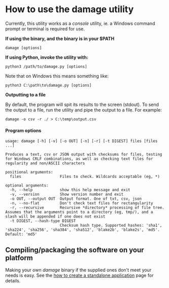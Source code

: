 # How to use the damage utility

Currently, this utility works as a *console* utility, ie. a Windows command prompt or terminal is required for use.

**If using the binary, and the binary is in your $PATH**

`damage [options]`


**If using Python, invoke the utility with:**

`python3 /path/to/damage.py [options]`

Note that on Windows this means something like:

`python3 C:\path\to\damage.py [options]`

**Outputting to a file**

By default, the program will spit its results to the screen (stdout). To send the output to a file, run the utility and pipe the output to a file. For example:

`damage -o csv -r ./ > C:\temp\output.csv`

#### Program options

```
usage: damage [-h] [-v] [-o OUT] [-n] [-r] [-t DIGEST] files [files ...]

Produces a text, csv or JSON output with checksums for files, testing for Windows CRLF combinations, as well as checking text files for regularity and non/ASCII characters

positional arguments:
  files                 Files to check. Wildcards acceptable (eg, *)

optional arguments:
  -h, --help            show this help message and exit
  -v, --version         Show version number and exit
  -o OUT, --output OUT  Output format. One of txt, csv, json
  -n, --no-flat         Don't check text files for rectangularity
  -r, --recursive       Recursive *directory* processing of file tree. Assumes that the arguments point to a directory (eg, tmp/), and a slash will be appended if one does not exist
  -t DIGEST, --hash-type DIGEST
                        Checksum hash type. Supported hashes: 'sha1', 'sha224', 'sha256', 'sha384', 'sha512', 'blake2b', 'blake2s', 'md5'. Default: 'md5'
```

## Compiling/packaging the software on your platform

Making your own *damage* binary if the supplied ones don't meet your needs is easy. See the [how to create a standalone application](building_damage_binary.md) page for details.
